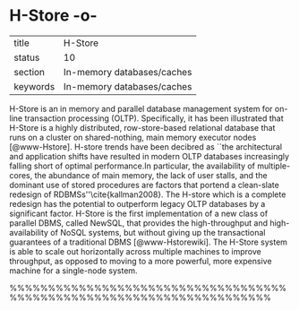 # H-Store -o-


|          |                            |
| -------- | -------------------------- |
| title    | H-Store                    | 
| status   | 10                         |
| section  | In-memory databases/caches |
| keywords | In-memory databases/caches |



H-Store is an in memory and parallel database management system for
on-line transaction processing (OLTP). Specifically, it has been
illustrated that H-Store is a highly distributed, row-store-based
relational database that runs on a cluster on shared-nothing, main
memory executor nodes [@www-Hstore].  H-store trends have been
decibred as ``the architectural and application shifts have resulted
in modern OLTP databases increasingly falling short of optimal
performance.In particular, the availability of multiple-cores, the
abundance of main memory, the lack of user stalls, and the dominant
use of stored procedures are factors that portend a clean-slate
redesign of RDBMSs''\cite{kallman2008}.  The H-store which is a
complete redesign has the potential to outperform legacy OLTP
databases by a significant factor.  H-Store is the first
implementation of a new class of parallel DBMS, called NewSQL, that
provides the high-throughput and high-availability of NoSQL systems,
but without giving up the transactional guarantees of a traditional
DBMS [@www-Hstorewiki]. The H-Store system is able to scale out
horizontally across multiple machines to improve throughput, as
opposed to moving to a more powerful, more expensive machine for a
single-node system.



%%%%%%%%%%%%%%%%%%%%%%%%%%%%%%%%%%%%%%%%%%%%%%%%%%%%%%%%%%%%%%%%%%%%%%
